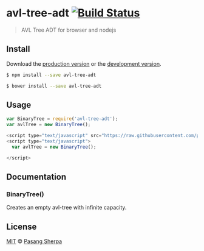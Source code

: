 # avl-tree-adt [![Build Status](https://travis-ci.org/pasangsherpa/avl-tree-adt.svg?branch=master)](https://travis-ci.org/pasangsherpa/avl-tree-adt)

> AVL Tree ADT for browser and nodejs


## Install

Download the [production version][min] or the [development version][max].

[min]: https://raw.githubusercontent.com/pasangsherpa/avl-tree-adt/master/dist/avl-tree-adt.min.js
[max]: https://raw.githubusercontent.com/pasangsherpa/avl-tree-adt/master/dist/avl-tree-adt.js

```sh
$ npm install --save avl-tree-adt
```

```sh
$ bower install --save avl-tree-adt
```


## Usage

```js
var BinaryTree = require('avl-tree-adt');
var avlTree = new BinaryTree();

```
```js
<script type="text/javascript" src="https://raw.githubusercontent.com/pasangsherpa/avl-tree-adt/master/dist/avl-tree-adt.min.js"></script>
<script type="text/javascript"> 
  var avlTree = new BinaryTree();

</script>
```


## Documentation

### BinaryTree()

Creates an empty avl-tree with infinite capacity.


## License

[MIT](http://opensource.org/licenses/MIT) © [Pasang Sherpa](https://github.com/pasangsherpa)
